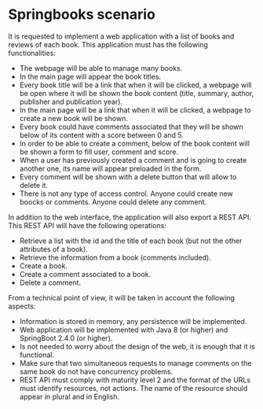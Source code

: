 # Springbooks scenario

It is requested to implement a web application with a list of books and reviews of each book. This application must has the following functionalities:

* The webpage will be able to manage many books.
* In the main page will appear the book titles.
* Every book title will be a link that when it will be clicked, a webpage will be open where it will be shown the book content (title, summary, author, publisher and publication year).
* In the main page will be a link that when it will be clicked, a webpage to create a new book will be shown.
* Every book could have comments associated that they will be shown below of its content with a score between 0 and 5.
* In order to be able to create a comment, below of the book content will be shown a form to fill user, comment and score.
* When a user has previously created a comment and is going to create another one, its name will appear preloaded in the form.
* Every comment will be shown with a delete button that will allow to delete it.
* There is not any type of access control. Anyone could create new boocks or comments. Anyone could delete any comment.

In addition to the web interface, the application will also export a REST API. This REST API
will have the following operations:

* Retrieve a list with the id and the title of each book (but not the other attributes of a book).
* Retrieve the information from a book (comments included).
* Create a book.
* Create a comment associated to a book.
* Delete a comment.

From a technical point of view, it will be taken in account the following aspects:

* Information is stored in memory, any persistence will be implemented.
* Web application will be implemented with Java 8 (or higher) and SpringBoot 2.4.0 (or higher).
* Is not needed to worry about the design of the web, it is enough that it is functional.
* Make sure that two simultaneous requests to manage comments on the same book do not have concurrency problems.
* REST API must comply with maturity level 2 and the format of the URLs must identify resources, not actions. The name of the resource should appear in plural and in English.
